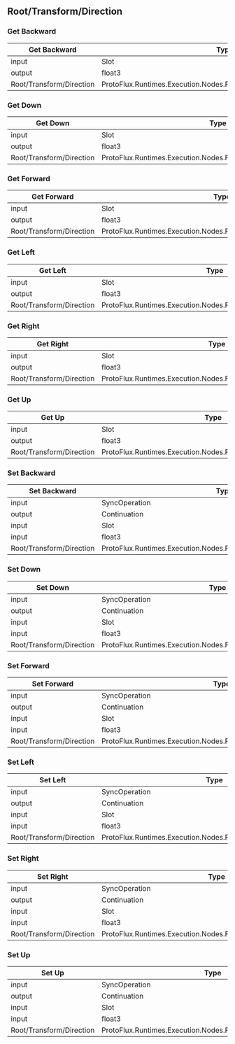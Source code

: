 <!-----------------------------------------------------------------------+
 ! This file has been generated using a script. Do not edit it manually. !
 ! Edit the individual node pages instead.                               !
 +----------------------------------------------------------------------->

## Root/Transform/Direction

### Get Backward

<!-- ProtofluxNode:start -->
| Get Backward | Type | Label |
| --- | ---- | ----- |
| input | Slot | Instance |
| output | float3 | * |
| Root/Transform/Direction | ProtoFlux.Runtimes.Execution.Nodes.FrooxEngine.Transform.GetBackward |  |
<!-- ProtofluxNode:end -->


### Get Down

<!-- ProtofluxNode:start -->
| Get Down | Type | Label |
| --- | ---- | ----- |
| input | Slot | Instance |
| output | float3 | * |
| Root/Transform/Direction | ProtoFlux.Runtimes.Execution.Nodes.FrooxEngine.Transform.GetDown |  |
<!-- ProtofluxNode:end -->


### Get Forward

<!-- ProtofluxNode:start -->
| Get Forward | Type | Label |
| --- | ---- | ----- |
| input | Slot | Instance |
| output | float3 | * |
| Root/Transform/Direction | ProtoFlux.Runtimes.Execution.Nodes.FrooxEngine.Transform.GetForward |  |
<!-- ProtofluxNode:end -->


### Get Left

<!-- ProtofluxNode:start -->
| Get Left | Type | Label |
| --- | ---- | ----- |
| input | Slot | Instance |
| output | float3 | * |
| Root/Transform/Direction | ProtoFlux.Runtimes.Execution.Nodes.FrooxEngine.Transform.GetLeft |  |
<!-- ProtofluxNode:end -->


### Get Right

<!-- ProtofluxNode:start -->
| Get Right | Type | Label |
| --- | ---- | ----- |
| input | Slot | Instance |
| output | float3 | * |
| Root/Transform/Direction | ProtoFlux.Runtimes.Execution.Nodes.FrooxEngine.Transform.GetRight |  |
<!-- ProtofluxNode:end -->


### Get Up

<!-- ProtofluxNode:start -->
| Get Up | Type | Label |
| --- | ---- | ----- |
| input | Slot | Instance |
| output | float3 | * |
| Root/Transform/Direction | ProtoFlux.Runtimes.Execution.Nodes.FrooxEngine.Transform.GetUp |  |
<!-- ProtofluxNode:end -->


### Set Backward

<!-- ProtofluxNode:start -->
| Set Backward | Type | Label |
| --- | ---- | ----- |
| input | SyncOperation | * |
| output | Continuation | Next |
| input | Slot | Instance |
| input | float3 | Backward |
| Root/Transform/Direction | ProtoFlux.Runtimes.Execution.Nodes.FrooxEngine.Transform.SetBackward |  |
<!-- ProtofluxNode:end -->


### Set Down

<!-- ProtofluxNode:start -->
| Set Down | Type | Label |
| --- | ---- | ----- |
| input | SyncOperation | * |
| output | Continuation | Next |
| input | Slot | Instance |
| input | float3 | Down |
| Root/Transform/Direction | ProtoFlux.Runtimes.Execution.Nodes.FrooxEngine.Transform.SetDown |  |
<!-- ProtofluxNode:end -->


### Set Forward

<!-- ProtofluxNode:start -->
| Set Forward | Type | Label |
| --- | ---- | ----- |
| input | SyncOperation | * |
| output | Continuation | Next |
| input | Slot | Instance |
| input | float3 | Forward |
| Root/Transform/Direction | ProtoFlux.Runtimes.Execution.Nodes.FrooxEngine.Transform.SetForward |  |
<!-- ProtofluxNode:end -->


### Set Left

<!-- ProtofluxNode:start -->
| Set Left | Type | Label |
| --- | ---- | ----- |
| input | SyncOperation | * |
| output | Continuation | Next |
| input | Slot | Instance |
| input | float3 | Left |
| Root/Transform/Direction | ProtoFlux.Runtimes.Execution.Nodes.FrooxEngine.Transform.SetLeft |  |
<!-- ProtofluxNode:end -->


### Set Right

<!-- ProtofluxNode:start -->
| Set Right | Type | Label |
| --- | ---- | ----- |
| input | SyncOperation | * |
| output | Continuation | Next |
| input | Slot | Instance |
| input | float3 | Right |
| Root/Transform/Direction | ProtoFlux.Runtimes.Execution.Nodes.FrooxEngine.Transform.SetRight |  |
<!-- ProtofluxNode:end -->


### Set Up

<!-- ProtofluxNode:start -->
| Set Up | Type | Label |
| --- | ---- | ----- |
| input | SyncOperation | * |
| output | Continuation | Next |
| input | Slot | Instance |
| input | float3 | Up |
| Root/Transform/Direction | ProtoFlux.Runtimes.Execution.Nodes.FrooxEngine.Transform.SetUp |  |
<!-- ProtofluxNode:end -->


